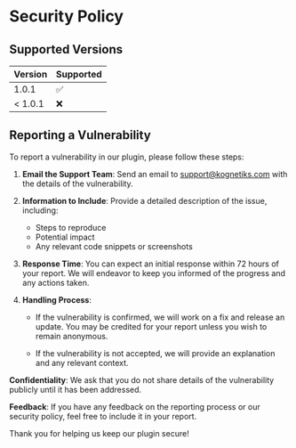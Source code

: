 # Security Policy

## Supported Versions

| Version   | Supported          |
|-----------|--------------------|
|   1.0.1   | :white_check_mark: |
| < 1.0.1   | :x:                |

## Reporting a Vulnerability

To report a vulnerability in our plugin, please follow these steps:

1. **Email the Support Team**: Send an email to [support@kognetiks.com](mailto:support@kognetiks.com) with the details of the vulnerability.

2. **Information to Include**: Provide a detailed description of the issue, including:

    - Steps to reproduce
    - Potential impact
    - Any relevant code snippets or screenshots

3. **Response Time**: You can expect an initial response within 72 hours of your report. We will endeavor to keep you informed of the progress and any actions taken.

4. **Handling Process**:

   - If the vulnerability is confirmed, we will work on a fix and release an update. You may be credited for your report unless you wish to remain anonymous.
   
   - If the vulnerability is not accepted, we will provide an explanation and any relevant context.

**Confidentiality**: We ask that you do not share details of the vulnerability publicly until it has been addressed.

**Feedback**: If you have any feedback on the reporting process or our security policy, feel free to include it in your report.

Thank you for helping us keep our plugin secure!
